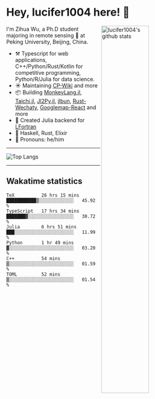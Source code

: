 # Hey, lucifer1004 here! :wave:

<img width="50%" align="right" alt="lucifer1004's github stats" src="https://github-readme-stats.vercel.app/api?username=lucifer1004&show_icons=true">

I'm Zihua Wu, a Ph.D student majoring in remote sensing :satellite: at Peking University, Beijing, China.

- :hammer_and_pick: Typescript for web applications, C++/Python/Rust/Kotlin for competitive programming, Python/R/Julia for data science.
- :sunny: Maintaining [CP-Wiki](https://cp-wiki.vercel.app) and more 
- :package: Building [MonkeyLang.jl](https://github.com/lucifer1004/MonkeyLang.jl), [Taichi.jl](https://github.com/lucifer1004/Taichi.jl), [Jl2Py.jl](https://github.com/lucifer1004/Jl2Py.jl), [jlbun](https://github.com/lucifer1004/jlbun), [Rust-Wechaty](https://github.com/wechaty/rust-wechaty), [Googlemap-React](https://github.com/googlemap-react/googlemap-react) and more
- :sparkler: Created Julia backend for [LFortran](https://github.com/lfortran/lfortran)
- :seedling: Haskell, Rust, Elixir
- :man: Pronouns: he/him

---

![Top Langs](https://github-readme-stats.vercel.app/api/top-langs/?username=lucifer1004&layout=compact)

---

## Wakatime statistics

<!--START_SECTION:waka-->

```text
TeX          26 hrs 15 mins  ███████████▒░░░░░░░░░░░░░   45.92 %
TypeScript   17 hrs 34 mins  ███████▓░░░░░░░░░░░░░░░░░   30.72 %
Julia        6 hrs 51 mins   ███░░░░░░░░░░░░░░░░░░░░░░   11.99 %
Python       1 hr 49 mins    ▓░░░░░░░░░░░░░░░░░░░░░░░░   03.20 %
C++          54 mins         ▒░░░░░░░░░░░░░░░░░░░░░░░░   01.59 %
TOML         52 mins         ▒░░░░░░░░░░░░░░░░░░░░░░░░   01.54 %
```

<!--END_SECTION:waka-->
